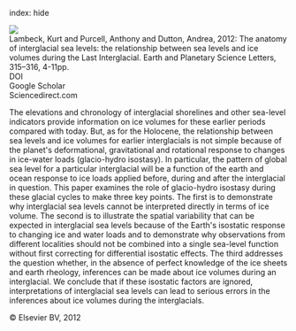 index: hide

<div class="Citation">
    <div class="Citation-thumb CitationThumb-linked"  data-href="https://doi.org/10.1016/j.epsl.2011.08.026">
      <img src="https://static.claimspace.cloud/climate-study-static/refs/thumbs/5/Lambeck_et_al_2012-thumb.png" />
    </div>

  <div class="Citation-body">
    <div class="Citation-text">Lambeck, Kurt and Purcell, Anthony and Dutton, Andrea, 2012: The anatomy of interglacial sea levels: the relationship between sea levels and ice volumes during the Last Interglacial. <span class="Article-journal">Earth and Planetary Science Letters, </span><span class="Article-volume">315–316, </span>4-11pp.</div>
    <div class="Citation-links">
      <div class="CitationLink" data-href="https://doi.org/10.1016/j.epsl.2011.08.026">
        <div class="CitationLink-icon CitationLink-Doi"></div>
        <div class="CitationLink-text">DOI</div>
      </div>
      <div class="CitationLink" data-href="https://scholar.google.com/scholar?q=10.1016/j.epsl.2011.08.026">
        <div class="CitationLink-icon CitationLink-Scholar"></div>
        <div class="CitationLink-text">Google Scholar</div>
      </div>
      <div class="CitationLink" data-href="http://www.sciencedirect.com/science/article/pii/S0012821X11004900">
        <div class="CitationLink-icon CitationLink-Publisher"></div>
        <div class="CitationLink-text">Sciencedirect.com</div>
      </div>
    </div>
  </div>
</div>

The elevations and chronology of interglacial shorelines and other sea-level indicators provide information on ice volumes for these earlier periods compared with today. But, as for the Holocene, the relationship between sea levels and ice volumes for earlier interglacials is not simple because of the planet's deformational, gravitational and rotational response to changes in ice-water loads (glacio-hydro isostasy). In particular, the pattern of global sea level for a particular interglacial will be a function of the earth and ocean response to ice loads applied before, during and after the interglacial in question. This paper examines the role of glacio-hydro isostasy during these glacial cycles to make three key points. The first is to demonstrate why interglacial sea levels cannot be interpreted directly in terms of ice volume. The second is to illustrate the spatial variability that can be expected in interglacial sea levels because of the Earth's isostatic response to changing ice and water loads and to demonstrate why observations from different localities should not be combined into a single sea-level function without first correcting for differential isostatic effects. The third addresses the question whether, in the absence of perfect knowledge of the ice sheets and earth rheology, inferences can be made about ice volumes during an interglacial. We conclude that if these isostatic factors are ignored, interpretations of interglacial sea levels can lead to serious errors in the inferences about ice volumes during the interglacials.

<div class="Citation-copy">
&copy; Elsevier BV, 2012
</div>